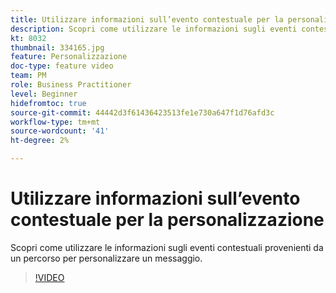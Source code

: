 ```yaml
---
title: Utilizzare informazioni sull’evento contestuale per la personalizzazione
description: Scopri come utilizzare le informazioni sugli eventi contestuali provenienti da un percorso per personalizzare un messaggio.
kt: 8032
thumbnail: 334165.jpg
feature: Personalizzazione
doc-type: feature video
team: PM
role: Business Practitioner
level: Beginner
hidefromtoc: true
source-git-commit: 44442d3f61436423513fe1e730a647f1d76afd3c
workflow-type: tm+mt
source-wordcount: '41'
ht-degree: 2%

---
```



# Utilizzare informazioni sull’evento contestuale per la personalizzazione

Scopri come utilizzare le informazioni sugli eventi contestuali provenienti da un percorso per personalizzare un messaggio.

>[!VIDEO](https://video.tv.adobe.com/v/334165?quality=12)


